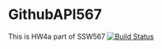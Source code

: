 # GithubAPI567
This is HW4a part of SSW567
[![Build Status](https://app.travis-ci.com/WilliamBaltus/GithubAPI567.svg?branch=HW05a_Mocking)](https://app.travis-ci.com/WilliamBaltus/GithubAPI567)

